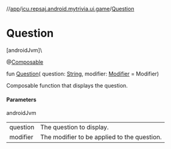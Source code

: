//[app](../../index.md)/[icu.repsaj.android.mytrivia.ui.game](index.md)/[Question](-question.md)

# Question

[androidJvm]\

@[Composable](https://developer.android.com/reference/kotlin/androidx/compose/runtime/Composable.html)

fun [Question](-question.md)(
question: [String](https://kotlinlang.org/api/latest/jvm/stdlib/kotlin/-string/index.html),
modifier: [Modifier](https://developer.android.com/reference/kotlin/androidx/compose/ui/Modifier.html) =
Modifier)

Composable function that displays the question.

#### Parameters

androidJvm

|          |                                             |
|----------|---------------------------------------------|
| question | The question to display.                    |
| modifier | The modifier to be applied to the question. |
